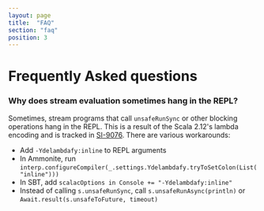 ```yaml
---
layout: page
title:  "FAQ"
section: "faq"
position: 3
---
```


# Frequently Asked questions

### Why does stream evaluation sometimes hang in the REPL?

Sometimes, stream programs that call `unsafeRunSync` or other blocking operations hang in the REPL. This is a result of the Scala 2.12's lambda encoding and is tracked in [SI-9076](https://issues.scala-lang.org/browse/SI-9076). There are various workarounds:
 - Add `-Ydelambdafy:inline` to REPL arguments
 - In Ammonite, run `interp.configureCompiler(_.settings.Ydelambdafy.tryToSetColon(List("inline")))`
 - In SBT, add `scalacOptions in Console += "-Ydelambdafy:inline"`
 - Instead of calling `s.unsafeRunSync`, call `s.unsafeRunAsync(println)` or `Await.result(s.unsafeToFuture, timeout)`
